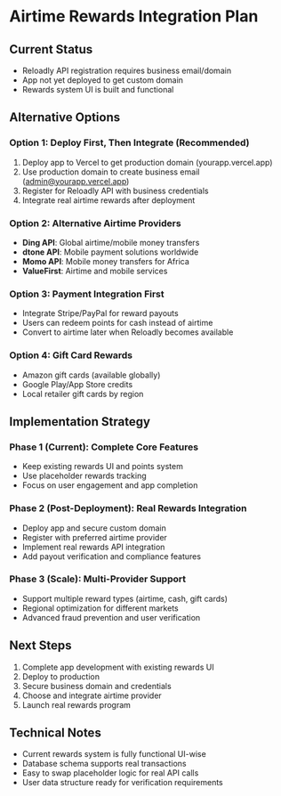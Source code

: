 # Airtime Rewards Integration Plan

## Current Status
- Reloadly API registration requires business email/domain
- App not yet deployed to get custom domain
- Rewards system UI is built and functional

## Alternative Options

### Option 1: Deploy First, Then Integrate (Recommended)
1. Deploy app to Vercel to get production domain (yourapp.vercel.app)
2. Use production domain to create business email (admin@yourapp.vercel.app)
3. Register for Reloadly API with business credentials
4. Integrate real airtime rewards after deployment

### Option 2: Alternative Airtime Providers
- **Ding API**: Global airtime/mobile money transfers
- **dtone API**: Mobile payment solutions worldwide
- **Momo API**: Mobile money transfers for Africa
- **ValueFirst**: Airtime and mobile services

### Option 3: Payment Integration First
- Integrate Stripe/PayPal for reward payouts
- Users can redeem points for cash instead of airtime
- Convert to airtime later when Reloadly becomes available

### Option 4: Gift Card Rewards
- Amazon gift cards (available globally)
- Google Play/App Store credits
- Local retailer gift cards by region

## Implementation Strategy

### Phase 1 (Current): Complete Core Features
- Keep existing rewards UI and points system
- Use placeholder rewards tracking
- Focus on user engagement and app completion

### Phase 2 (Post-Deployment): Real Rewards Integration
- Deploy app and secure custom domain
- Register with preferred airtime provider
- Implement real rewards API integration
- Add payout verification and compliance features

### Phase 3 (Scale): Multi-Provider Support
- Support multiple reward types (airtime, cash, gift cards)
- Regional optimization for different markets
- Advanced fraud prevention and user verification

## Next Steps
1. Complete app development with existing rewards UI
2. Deploy to production
3. Secure business domain and credentials
4. Choose and integrate airtime provider
5. Launch real rewards program

## Technical Notes
- Current rewards system is fully functional UI-wise
- Database schema supports real transactions
- Easy to swap placeholder logic for real API calls
- User data structure ready for verification requirements